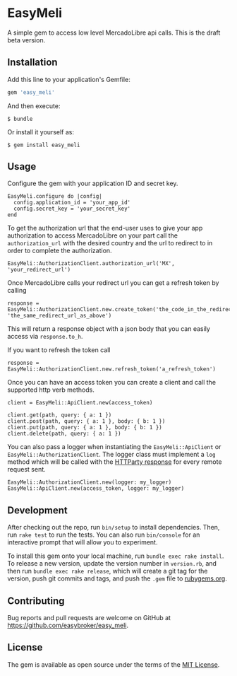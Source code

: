 # EasyMeli

A simple gem to access low level MercadoLibre api calls. This is the draft beta version.

## Installation

Add this line to your application's Gemfile:

```ruby
gem 'easy_meli'
```

And then execute:

    $ bundle

Or install it yourself as:

    $ gem install easy_meli

## Usage

Configure the gem with your application ID and secret key.

```
EasyMeli.configure do |config|
  config.application_id = 'your_app_id'
  config.secret_key = 'your_secret_key'
end
```

To get the authorization url that the end-user uses to give your app authorization to access MercadoLibre on your part call the `authorization_url` with the desired country and the url to redirect to in order to complete the authorization.

```
EasyMeli::AuthorizationClient.authorization_url('MX', 'your_redirect_url')
```

Once MercadoLibre calls your redirect url you can get a refresh token by calling

```
response = EasyMeli::AuthorizationClient.new.create_token('the_code_in_the_redirect', 'the_same_redirect_url_as_above')
```
This will return a response object with a json body that you can easily access via `response.to_h`.

If you want to refresh the token call 

```
response = EasyMeli::AuthorizationClient.new.refresh_token('a_refresh_token')
```

Once you can have an access token you can create a client and call the supported http verb methods.

```
client = EasyMeli::ApiClient.new(access_token)

client.get(path, query: { a: 1 })
client.post(path, query: { a: 1 }, body: { b: 1 })
client.put(path, query: { a: 1 }, body: { b: 1 })
client.delete(path, query: { a: 1 })
```

You can also pass a logger when instantiating the `EasyMeli::ApiClient` or `EasyMeli::AuthorizationClient`. The logger class must implement a `log` method which will be called with the [HTTParty response](https://www.rubydoc.info/github/jnunemaker/httparty/HTTParty/Response) for every remote request sent.

```
EasyMeli::AuthorizationClient.new(logger: my_logger)
EasyMeli::ApiClient.new(access_token, logger: my_logger)
```

## Development

After checking out the repo, run `bin/setup` to install dependencies. Then, run `rake test` to run the tests. You can also run `bin/console` for an interactive prompt that will allow you to experiment.

To install this gem onto your local machine, run `bundle exec rake install`. To release a new version, update the version number in `version.rb`, and then run `bundle exec rake release`, which will create a git tag for the version, push git commits and tags, and push the `.gem` file to [rubygems.org](https://rubygems.org).

## Contributing

Bug reports and pull requests are welcome on GitHub at https://github.com/easybroker/easy_meli.

## License

The gem is available as open source under the terms of the [MIT License](https://opensource.org/licenses/MIT).
